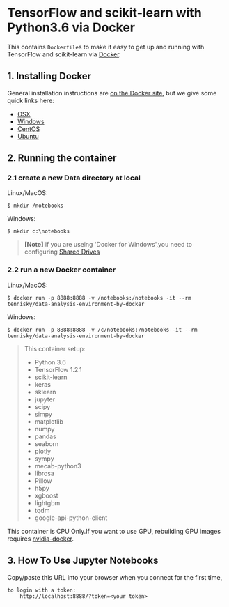 # TensorFlow and scikit-learn with Python3.6 via Docker

This contains `Dockerfile`s to make it easy to get up and running with
TensorFlow and scikit-learn via [Docker](http://www.docker.com/).


## 1. Installing Docker
General installation instructions are
[on the Docker site](https://docs.docker.com/installation/), but we give some
quick links here:

* [OSX](https://www.docker.com/docker-mac)
* [Windows](https://www.docker.com/docker-windows)
* [CentOS](https://docs.docker.com/engine/install/centos/)
* [Ubuntu](https://docs.docker.com/engine/install/ubuntu)

## 2. Running the container

### 2.1 create a new Data directory at local
Linux/MacOS:

    $ mkdir /notebooks
    
Windows:

    $ mkdir c:\notebooks


>**[Note]**
>if you are useing 'Docker for Windows',you need to configuring [Shared Drives](https://blogs.msdn.microsoft.com/stevelasker/2016/06/14/configuring-docker-for-windows-volumes/)


### 2.2 run a new Docker container
Linux/MacOS:

    $ docker run -p 8888:8888 -v /notebooks:/notebooks -it --rm tennisky/data-analysis-environment-by-docker

Windows:

    $ docker run -p 8888:8888 -v /c/notebooks:/notebooks -it --rm tennisky/data-analysis-environment-by-docker



>This container setup:
>- Python 3.6
>- TensorFlow 1.2.1
>- scikit-learn 
>- keras
>- sklearn
>- jupyter
>- scipy
>- simpy
>- matplotlib
>- numpy
>- pandas
>- seaborn
>- plotly
>- sympy
>- mecab-python3
>- librosa
>- Pillow
>- h5py
>- xgboost
>- lightgbm
>- tqdm
>- google-api-python-client


This container is CPU Only.If you want to use GPU, rebuilding GPU images requires [nvidia-docker](https://github.com/NVIDIA/nvidia-docker).


## 3. How To Use Jupyter Notebooks
Copy/paste this URL into your browser when you connect for the first time,


    to login with a token:
        http://localhost:8888/?token=<your token>


